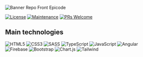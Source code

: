 ![Banner Repo Front Epicode](https://github.com/andbardii/fs0223-Andrea-Bardi/assets/126244632/b60ae0f0-d292-4cd8-bb31-3313b5126dae)

[![License](https://img.shields.io/badge/License-MIT-green)](https://opensource.org/licenses/MIT)
[![Maintenance](https://img.shields.io/badge/Maintained-No-red)](https://github.com/andbardii/fs0223-Andrea-Bardi)
[![PRs Welcome](https://img.shields.io/badge/PRs-Not%20accepted-red)](https://github.com/andbardii/fs0223-Andrea-Bardi/pulls)

## Main technologies
![HTML5](https://img.shields.io/badge/html5-%23E34F26.svg?style=for-the-badge&logo=html5&logoColor=white)
![CSS3](https://img.shields.io/badge/css3-blue.svg?style=for-the-badge&logo=css3&logoColor=white)
![SASS](https://img.shields.io/badge/SASS-hotpink.svg?style=for-the-badge&logo=SASS&logoColor=white)
![TypeScript](https://img.shields.io/badge/typescript-%23007ACC.svg?style=for-the-badge&logo=typescript&logoColor=white)
![JavaScript](https://img.shields.io/badge/javascript-yellow.svg?style=for-the-badge&logo=javascript&logoColor=white)
![Angular](https://img.shields.io/badge/angular-%23DD0031.svg?style=for-the-badge&logo=angular&logoColor=white)
![Firebase](https://img.shields.io/badge/firebase-white?style=for-the-badge&logo=firebase)
![Bootstrap](https://img.shields.io/badge/bootstrap-%238511FA.svg?style=for-the-badge&logo=bootstrap&logoColor=white)
![Chart.js](https://img.shields.io/badge/chart.js-white?style=for-the-badge&logo=chart.js)
![Tailwind](https://img.shields.io/badge/Tailwind-blue.svg?style=for-the-badge&logo=tailwind-css&logoColor=white)
